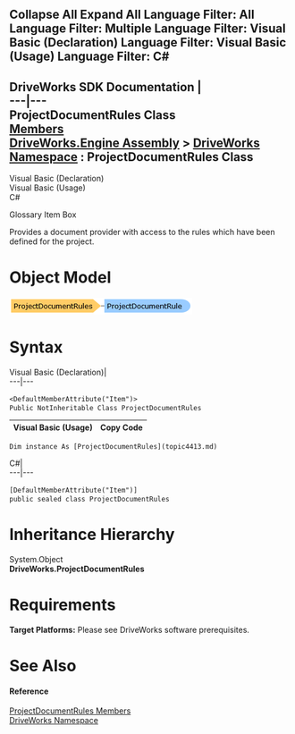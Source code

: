 Collapse All Expand All Language Filter: All  Language Filter: Multiple  Language Filter: Visual Basic (Declaration) Language Filter: Visual Basic (Usage) Language Filter: C#  
---  
DriveWorks SDK Documentation  |   
---|---  
ProjectDocumentRules Class   
[Members](topic4414.md)   
[DriveWorks.Engine Assembly](topic2156.md) > [DriveWorks Namespace](topic2159.md) : ProjectDocumentRules Class  
---  
  
Visual Basic (Declaration)    
Visual Basic (Usage)    
C# 

Glossary Item Box

Provides a document provider with access to the rules which have been defined for the project. 

# Object Model

![](dotnetdiagramimages/image209.png)

# Syntax

Visual Basic (Declaration)|   
---|---  
      
    
    <DefaultMemberAttribute("Item")>
    Public NotInheritable Class ProjectDocumentRules   
  
Visual Basic (Usage)| Copy Code  
---|---  
      
    
    Dim instance As [ProjectDocumentRules](topic4413.md)  
  
C#|   
---|---  
      
    
    [DefaultMemberAttribute("Item")]
    public sealed class ProjectDocumentRules   
  
# Inheritance Hierarchy

System.Object  
**DriveWorks.ProjectDocumentRules**  


# Requirements

**Target Platforms:** Please see DriveWorks software prerequisites.

# See Also

#### Reference

[ProjectDocumentRules Members](topic4414.md)   
[DriveWorks Namespace](topic2159.md)


